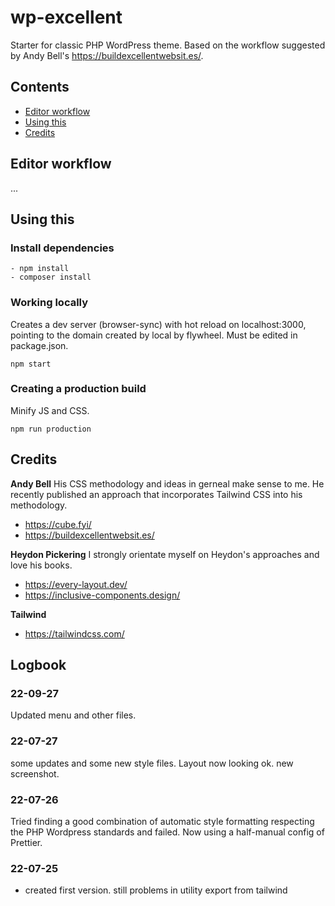 # wp-excellent

Starter for classic PHP WordPress theme.
Based on the workflow suggested by Andy Bell's https://buildexcellentwebsit.es/.

## Contents

- [Editor workflow](#editor-workflow)
- [Using this](#using-this)
- [Credits](#credits)

## Editor workflow

...

## Using this

### Install dependencies

```
- npm install
- composer install
```

### Working locally

Creates a dev server (browser-sync) with hot reload on localhost:3000, pointing to the domain created by local by flywheel. Must be edited in package.json.

```
npm start
```

### Creating a production build

Minify JS and CSS.

```
npm run production
```

## Credits

**Andy Bell**
His CSS methodology and ideas in gerneal make sense to me. He recently published an approach that incorporates Tailwind CSS into his methodology.

- https://cube.fyi/
- https://buildexcellentwebsit.es/

**Heydon Pickering**
I strongly orientate myself on Heydon's approaches and love his books.

- https://every-layout.dev/
- https://inclusive-components.design/

**Tailwind**

- https://tailwindcss.com/

## Logbook

### 22-09-27

Updated menu and other files.

### 22-07-27

some updates and some new style files. Layout now looking ok. new screenshot.

### 22-07-26

Tried finding a good combination of automatic style formatting respecting the PHP Wordpress standards and failed. Now using a half-manual config of Prettier.

### 22-07-25

- created first version. still problems in utility export from tailwind
